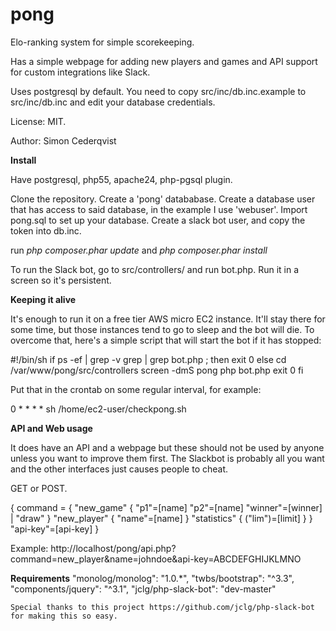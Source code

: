 # pong

Elo-ranking system for simple scorekeeping.

Has a simple webpage for adding new players and games and API support for custom integrations like Slack.

Uses postgresql by default. You need to copy src/inc/db.inc.example to src/inc/db.inc and edit your database credentials.

License: MIT.

Author: Simon Cederqvist


**Install**

Have postgresql, php55, apache24, php-pgsql plugin.

Clone the repository.
Create a 'pong' datababase.
Create a database user that has access to said database, in the example I use 'webuser'.
Import pong.sql to set up your database.
Create a slack bot user, and copy the token into db.inc.

run *php composer.phar update* and *php composer.phar install*

To run the Slack bot, go to src/controllers/ and run bot.php. Run it in a screen so it's persistent.

**Keeping it alive**

It's enough to run it on a free tier AWS micro EC2 instance. It'll stay there for some time, but those instances tend to go to sleep and the bot will die. To overcome that, here's a simple script that will start the bot if it has stopped:

#!/bin/sh
if ps -ef | grep -v grep | grep bot.php ; then
        exit 0
else
    cd /var/www/pong/src/controllers
    screen -dmS pong php bot.php
    exit 0
fi

Put that in the crontab on some regular interval, for example:

0 * * * * sh /home/ec2-user/checkpong.sh

**API and Web usage**

It does have an API and a webpage but these should not be used by anyone unless you want to improve them first.
The Slackbot is probably all you want and the other interfaces just causes people to cheat.

GET or POST.

{
  command = {
   "new_game" 
     {
       "p1"=[name]
       "p2"=[name]
       "winner"=[winner] | "draw"
     }
   "new_player" 
     {
       "name"=[name]
     }
   "statistics" 
     {
       ("lim")=[limit]
     }
  }
  "api-key"=[api-key]
}

Example: 
http://localhost/pong/api.php?command=new_player&name=johndoe&api-key=ABCDEFGHIJKLMNO

**Requirements**
      "monolog/monolog": "1.0.*",
      "twbs/bootstrap": "^3.3",
      "components/jquery": "^3.1",
      "jclg/php-slack-bot": "dev-master"
    
    Special thanks to this project https://github.com/jclg/php-slack-bot for making this so easy. 
